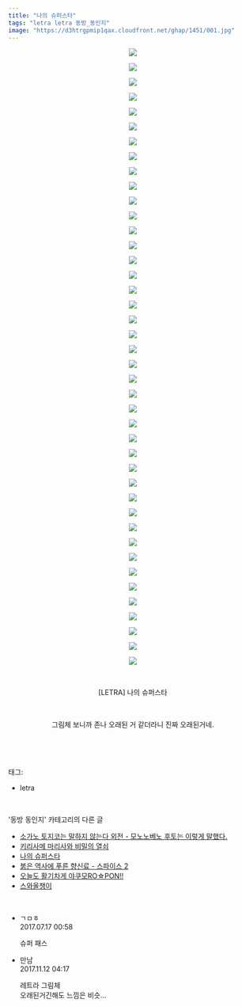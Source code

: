 ```yaml
---
title: "나의 슈퍼스타"
tags: "letra letra 동방_동인지"
image: "https://d3htrgpmip1qax.cloudfront.net/ghap/1451/001.jpg"
---
```

<div class="article">
<p style="text-align: center; clear: none; float: none;"><img src="{{ site.imgserver5 }}/ghap/1451/001.jpg"/></p>
<p style="text-align: center; clear: none; float: none;"><img src="{{ site.imgserver5 }}/ghap/1451/002.jpg"/></p>
<p style="text-align: center; clear: none; float: none;"><img src="{{ site.imgserver5 }}/ghap/1451/003.jpg"/></p>
<p style="text-align: center; clear: none; float: none;"><img src="{{ site.imgserver5 }}/ghap/1451/004.jpg"/></p>
<p style="text-align: center; clear: none; float: none;"><img src="{{ site.imgserver5 }}/ghap/1451/005.jpg"/></p>
<p style="text-align: center; clear: none; float: none;"><img src="{{ site.imgserver5 }}/ghap/1451/006.jpg"/></p>
<p style="text-align: center; clear: none; float: none;"><img src="{{ site.imgserver5 }}/ghap/1451/007.jpg"/></p>
<p style="text-align: center; clear: none; float: none;"><img src="{{ site.imgserver5 }}/ghap/1451/008.jpg"/></p>
<p style="text-align: center; clear: none; float: none;"><img src="{{ site.imgserver5 }}/ghap/1451/009.jpg"/></p>
<p style="text-align: center; clear: none; float: none;"><img src="{{ site.imgserver5 }}/ghap/1451/010.jpg"/></p>
<p style="text-align: center; clear: none; float: none;"><img src="{{ site.imgserver5 }}/ghap/1451/011.jpg"/></p>
<p style="text-align: center; clear: none; float: none;"><img src="{{ site.imgserver5 }}/ghap/1451/012.jpg"/></p>
<p style="text-align: center; clear: none; float: none;"><img src="{{ site.imgserver5 }}/ghap/1451/013.jpg"/></p>
<p style="text-align: center; clear: none; float: none;"><img src="{{ site.imgserver5 }}/ghap/1451/014.jpg"/></p>
<p style="text-align: center; clear: none; float: none;"><img src="{{ site.imgserver5 }}/ghap/1451/015.jpg"/></p>
<p style="text-align: center; clear: none; float: none;"><img src="{{ site.imgserver5 }}/ghap/1451/016.jpg"/></p>
<p style="text-align: center; clear: none; float: none;"><img src="{{ site.imgserver5 }}/ghap/1451/017.jpg"/></p>
<p style="text-align: center; clear: none; float: none;"><img src="{{ site.imgserver5 }}/ghap/1451/018.jpg"/></p>
<p style="text-align: center; clear: none; float: none;"><img src="{{ site.imgserver5 }}/ghap/1451/019.jpg"/></p>
<p style="text-align: center; clear: none; float: none;"><img src="{{ site.imgserver5 }}/ghap/1451/020.jpg"/></p>
<p style="text-align: center; clear: none; float: none;"><img src="{{ site.imgserver5 }}/ghap/1451/021.jpg"/></p>
<p style="text-align: center; clear: none; float: none;"><img src="{{ site.imgserver5 }}/ghap/1451/022.jpg"/></p>
<p style="text-align: center; clear: none; float: none;"><img src="{{ site.imgserver5 }}/ghap/1451/023.jpg"/></p>
<p style="text-align: center; clear: none; float: none;"><img src="{{ site.imgserver5 }}/ghap/1451/024.jpg"/></p>
<p style="text-align: center; clear: none; float: none;"><img src="{{ site.imgserver5 }}/ghap/1451/025.jpg"/></p>
<p style="text-align: center; clear: none; float: none;"><img src="{{ site.imgserver5 }}/ghap/1451/026.jpg"/></p>
<p style="text-align: center; clear: none; float: none;"><img src="{{ site.imgserver5 }}/ghap/1451/027.jpg"/></p>
<p style="text-align: center; clear: none; float: none;"><img src="{{ site.imgserver5 }}/ghap/1451/028.jpg"/></p>
<p style="text-align: center; clear: none; float: none;"><img src="{{ site.imgserver5 }}/ghap/1451/029.jpg"/></p>
<p style="text-align: center; clear: none; float: none;"><img src="{{ site.imgserver5 }}/ghap/1451/030.jpg"/></p>
<p style="text-align: center; clear: none; float: none;"><img src="{{ site.imgserver5 }}/ghap/1451/031.jpg"/></p>
<p style="text-align: center; clear: none; float: none;"><img src="{{ site.imgserver5 }}/ghap/1451/032.jpg"/></p>
<p style="text-align: center; clear: none; float: none;"><img src="{{ site.imgserver5 }}/ghap/1451/033.jpg"/></p>
<p style="text-align: center; clear: none; float: none;"><img src="{{ site.imgserver5 }}/ghap/1451/034.jpg"/></p>
<p style="text-align: center; clear: none; float: none;"><img src="{{ site.imgserver5 }}/ghap/1451/035.jpg"/></p>
<p style="text-align: center; clear: none; float: none;"><img src="{{ site.imgserver5 }}/ghap/1451/036.jpg"/></p>
<p style="text-align: center; clear: none; float: none;"><img src="{{ site.imgserver5 }}/ghap/1451/037.jpg"/></p>
<p style="text-align: center; clear: none; float: none;"><img src="{{ site.imgserver5 }}/ghap/1451/038.jpg"/></p>
<p style="text-align: center; clear: none; float: none;"><img src="{{ site.imgserver5 }}/ghap/1451/039.jpg"/></p>
<p style="text-align: center; clear: none; float: none;"><img src="{{ site.imgserver5 }}/ghap/1451/040.jpg"/></p>
<p style="text-align: center; clear: none; float: none;"><img src="{{ site.imgserver5 }}/ghap/1451/041.jpg"/></p>
<p style="text-align: center; clear: none; float: none;"><img src="{{ site.imgserver5 }}/ghap/1451/042.jpg"/></p>
<p style="text-align: center; clear: none; float: none;"><br/></p>
<p style="text-align: center; clear: none; float: none;">[LETRA] 나의 슈퍼스타</p>
<p style="text-align: center; clear: none; float: none;"><br/></p>
<p style="text-align: center; clear: none; float: none;">그림체 보니까 존나 오래된 거 같더라니 진짜 오래된거네.</p>
<p><br/></p>
</div><br/>
<div class="tagTrail">
<p>태그: </p>
<ul>
<li>letra</li>
</ul>
</div><br/>
<div class="another">
<p>'동방 동인지' 카테고리의 다른 글</p>
<ul>
<li><a href="/ghap_1453">소가노 토지코는 말하지 않는다 외전 - 모노노베노 후토는 이렇게 말했다.</a></li>
<li><a href="/ghap_1452">키리사메 마리사와 비밀의 열쇠</a></li>
<li><a href="/ghap_1451">나의 슈퍼스타</a></li>
<li><a href="/ghap_1450">붉은 역사에 푸른 향신료 - 스파이스 2</a></li>
<li><a href="/ghap_1449">오늘도 활기차게 야쿠모RO☆PON!!</a></li>
<li><a href="/ghap_1448">스와올챙이</a></li>
</ul>
</div><br/>
<div class="cb_module cb_fluid">
<div class="cb_wrt cb_profile">
<div class="comment">
<ul>
<li class="cb_thumb_off" id="comment15037407">
<div class="cb_comment_area">
<div class="cb_info_area">
<div class="cb_section">
<span class="cb_nick_name">ㄱㅁㅎ</span>
</div>
<div class="cb_section">
<span class="cb_date">2017.07.17 00:58 </span>
</div>
</div>
<div class="cb_dsc_comment">
<p class="cb_dsc">
											슈퍼 패스
										</p>
</div>
</div></li>
<li class="cb_thumb_off" id="comment15127553">
<div class="cb_comment_area">
<div class="cb_info_area">
<div class="cb_section">
<span class="cb_nick_name">만남</span>
</div>
<div class="cb_section">
<span class="cb_date">2017.11.12 04:17 </span>
</div>
</div>
<div class="cb_dsc_comment">
<p class="cb_dsc">
											레트라 그림체<br/>
오래된거긴해도 느낌은 비슷...
										</p>
</div>
</div></li>
</ul>
</div>
</div><!-- commentList close -->
</div><br/>
